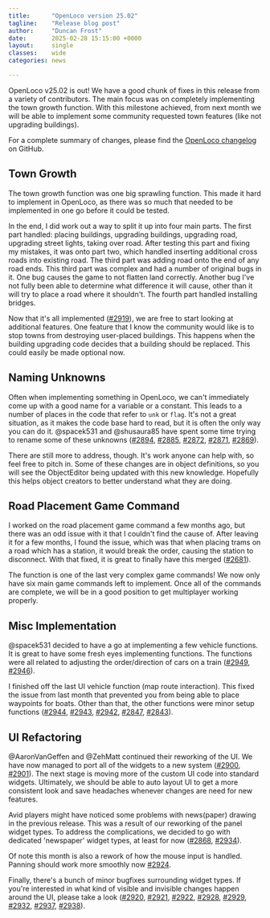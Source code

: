 ```yaml
---
title:      "OpenLoco version 25.02"
tagline:    "Release blog post"
author:     "Duncan Frost"
date:       2025-02-28 15:15:00 +0000
layout:     single
classes:    wide
categories: news

---
```


OpenLoco v25.02 is out! We have a good chunk of fixes in this release from a variety of contributors.
The main focus was on completely implementing the town growth function. With this milestone achieved,
from next month we will be able to implement some community requested town features (like not
upgrading buildings).

For a complete summary of changes, please find the
[OpenLoco changelog](https://github.com/OpenLoco/OpenLoco/releases/tag/v25.02) on GitHub.

## Town Growth

The town growth function was one big sprawling function. This made it hard to implement in
OpenLoco, as there was so much that needed to be implemented in one go before it could be tested.

In the end, I did work out a way to split it up into four main parts. The first part handled:
placing buildings, upgrading buildings, upgrading road, upgrading street lights, taking over
road. After testing this part and fixing my mistakes, it was onto part two, which handled inserting
additional cross roads into existing road. The third part was adding road onto the end of any road
ends. This third part was complex and had a number of original bugs in it. One bug causes the game
to not flatten land correctly. Another bug I've not fully been able to determine what difference it
will cause, other than it will try to place a road where it shouldn't. The fourth part handled
installing bridges.

Now that it's all implemented ([#2919](https://github.com/OpenLoco/OpenLoco/pull/2919)),
we are free to start looking at additional features. One feature that
I know the community would like is to stop towns from destroying user-placed buildings. This
happens when the building upgrading code decides that a building should be replaced. This could
easily be made optional now.

## Naming Unknowns

Often when implementing something in OpenLoco, we can't immediately come up with a good name for a
variable or a constant. This leads to a number of places in the code that refer to `unk` or
`flag`. It's not a great situation, as it makes the code base hard to read, but it is often the only
way you can do it. @spacek531 and @shusaura85 have spent some time trying to rename some of these
unknowns
([#2894](https://github.com/OpenLoco/OpenLoco/pull/2894),
[#2885](https://github.com/OpenLoco/OpenLoco/pull/2885), 
[#2872](https://github.com/OpenLoco/OpenLoco/pull/2872), 
[#2871](https://github.com/OpenLoco/OpenLoco/pull/2871), 
[#2869](https://github.com/OpenLoco/OpenLoco/pull/2869)).

There are still more to address, though. It's work anyone can help with, so feel free to pitch in.
Some of these changes are in object definitions, so you will see the ObjectEditor being updated with
this new knowledge. Hopefully this helps object creators to better understand what they are doing.

## Road Placement Game Command

I worked on the road placement game command a few months ago, but there was an odd issue with it
that I couldn't find the cause of. After leaving it for a few months, I found the issue, which was that
when placing trams on a road which has a station, it would break the order, causing the station to
disconnect. With that fixed, it is great to finally have this merged
([#2681](https://github.com/OpenLoco/OpenLoco/pull/2681)).

The function is one of the last very complex game commands! We now only have six main
game commands left to implement. Once all of the commands are complete, we will be in a good position
to get multiplayer working properly.

## Misc Implementation

@spacek531 decided to have a go at implementing a few vehicle functions. It is great to have some
fresh eyes implementing functions. The functions were all related to adjusting the order/direction
of cars on a train
([#2949](https://github.com/OpenLoco/OpenLoco/pull/2949),
[#2946](https://github.com/OpenLoco/OpenLoco/pull/2946)).

I finished off the last UI vehicle function (map route interaction). This fixed the issue from last
month that prevented you from being able to place waypoints for boats. Other than that, the other
functions were minor setup functions
([#2944](https://github.com/OpenLoco/OpenLoco/pull/2944),
[#2943](https://github.com/OpenLoco/OpenLoco/pull/2943),
[#2942](https://github.com/OpenLoco/OpenLoco/pull/2942),
[#2847](https://github.com/OpenLoco/OpenLoco/pull/2847),
[#2843](https://github.com/OpenLoco/OpenLoco/pull/2843)).

## UI Refactoring

@AaronVanGeffen and @ZehMatt continued their reworking of the UI. We have now managed to port all
of the widgets to a new system
([#2900](https://github.com/OpenLoco/OpenLoco/pull/2900),
[#2901](https://github.com/OpenLoco/OpenLoco/pull/2901)).
The next stage is moving more of the custom UI code into standard
widgets. Ultimately, we should be able to auto layout UI to get a more consistent look and save
headaches whenever changes are need for new features.

Avid players might have noticed some problems with news(paper) drawing in the previous release.
This was a result of our reworking of the panel widget types. To address the complications,
we decided to go with dedicated 'newspaper' widget types, at least for now
([#2868](https://github.com/OpenLoco/OpenLoco/pull/2868),
[#2934](https://github.com/OpenLoco/OpenLoco/pull/2934)).

Of note this month is also a rework of how the mouse input is handled. Panning should work
more smoothly now [#2924](https://github.com/OpenLoco/OpenLoco/pull/2924).

Finally, there's a bunch of minor bugfixes surrounding widget types. If you're interested
in what kind of visible and invisible changes happen around the UI, please take a look
([#2920](https://github.com/OpenLoco/OpenLoco/pull/2920),
[#2921](https://github.com/OpenLoco/OpenLoco/pull/2921),
[#2922](https://github.com/OpenLoco/OpenLoco/pull/2922),
[#2928](https://github.com/OpenLoco/OpenLoco/pull/2928),
[#2929](https://github.com/OpenLoco/OpenLoco/pull/2929),
[#2932](https://github.com/OpenLoco/OpenLoco/pull/2932),
[#2937](https://github.com/OpenLoco/OpenLoco/pull/2937),
[#2938](https://github.com/OpenLoco/OpenLoco/pull/2938)).
